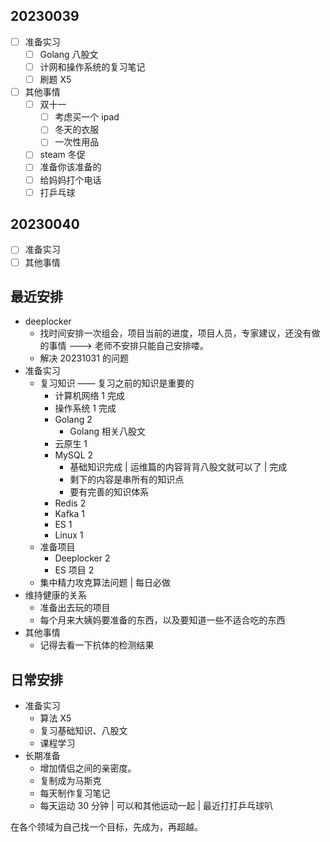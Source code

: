 ## 20230039

- [ ] 准备实习
	- [ ] Golang 八股文
	- [ ] 计网和操作系统的复习笔记
	- [ ] 刷题 X5
- [ ] 其他事情
	- [ ] 双十一
		- [ ] 考虑买一个 ipad
		- [ ] 冬天的衣服
		- [ ] 一次性用品
	- [ ] steam 冬促
	- [ ] 准备你该准备的
	- [ ] 给妈妈打个电话
	- [ ] 打乒乓球

## 20230040

- [ ] 准备实习
- [ ] 其他事情

## 最近安排

- deeplocker
	- 找时间安排一次组会，项目当前的进度，项目人员，专家建议，还没有做的事情 ---> 老师不安排只能自己安排喽。
	- 解决 20231031 的问题
- 准备实习
	- 复习知识 —— 复习之前的知识是重要的
		- 计算机网络 1 完成
		- 操作系统 1 完成
		- Golang 2
			- Golang 相关八股文
		- 云原生 1
		- MySQL 2
			- 基础知识完成 | 运维篇的内容背背八股文就可以了 | 完成
			- 剩下的内容是串所有的知识点
			- 要有完善的知识体系
		- Redis 2
		- Kafka 1
		- ES 1
		- Linux 1
	- 准备项目
		- Deeplocker 2
		- ES 项目 2
	- 集中精力攻克算法问题 | 每日必做
- 维持健康的关系
	- 准备出去玩的项目
	- 每个月来大姨妈要准备的东西，以及要知道一些不适合吃的东西
- 其他事情
	- 记得去看一下抗体的检测结果

## 日常安排

- 准备实习
	- 算法 X5
	- 复习基础知识、八股文
	- 课程学习
- 长期准备
	- 增加情侣之间的亲密度。
	- 复制成为马斯克
	- 每天制作复习笔记
	- 每天运动 30 分钟 | 可以和其他运动一起 | 最近打打乒乓球叭

在各个领域为自己找一个目标，先成为，再超越。
